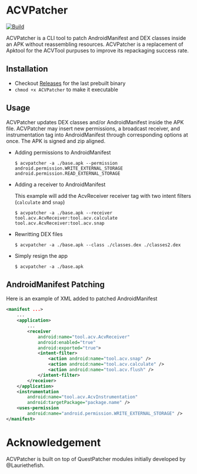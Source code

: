 
# ACVPatcher

[![Build](https://github.com/pilgun/acvpatcher/actions/workflows/build.yml/badge.svg?branch=main&event=push)](https://github.com/pilgun/acvpatcher/actions/workflows/build.yml)

ACVPatcher is a CLI tool to patch AndroidManifest and DEX classes inside an APK without reassembling resources. ACVPatcher is a replacement of Apktool for the ACVTool purpuses to improve its repackaging success rate.

## Installation

- Checkout [Releases](https://github.com/pilgun/acvpatcher/releases) for the last prebuilt binary
- `chmod +x ACVPatcher` to make it executable

## Usage

ACVPatcher updates DEX classes and/or AndroidManifest inside the APK file. ACVPatcher may insert new permissions, a broadcast receiver, and instrumentation tag into AndroidManifest through corresponding options at once. The APK is signed and zip aligned.

- Adding permissions to AndroidManifest

    ```shell
    $ acvpatcher -a ./base.apk --permission android.permission.WRITE_EXTERNAL_STORAGE android.permission.READ_EXTERNAL_STORAGE
    ```

- Adding a receiver to AndroidManifest

    This example will add the AcvReceiver receiver tag with two intent filters (`calculate` and `snap`)

    ```shell
    $ acvpatcher -a ./base.apk --receiver tool.acv.AcvReceiver:tool.acv.calculate tool.acv.AcvReceiver:tool.acv.snap
    ```

- Rewritting DEX files

    ```shell
    $ acvpatcher -a ./base.apk --class ./classes.dex ./classes2.dex
    ```

- Simply resign the app
    ```shell
    $ acvpatcher -a ./base.apk
    ```

## AndroidManifest Patching

Here is an example of XML added to patched AndroidManifest

```xml
<manifest ...>
    ...
    <application>
        ...
        <receiver
            android:name="tool.acv.AcvReceiver"
            android:enabled="true"
            android:exported="true">
            <intent-filter>
                <action android:name="tool.acv.snap" />
                <action android:name="tool.acv.calculate" />
                <action android:name="tool.acv.flush" />
            </intent-filter>
        </receiver>
    </application>
    <instrumentation
        android:name="tool.acv.AcvInstrumentation"
        android:targetPackage="package.name" />
    <uses-permission
        android:name="android.permission.WRITE_EXTERNAL_STORAGE" />
</manifest>
```


# Acknowledgement

ACVPatcher is built on top of QuestPatcher modules initially developed by @Lauriethefish.
